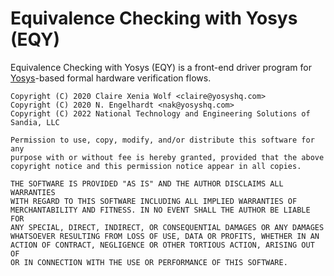 # Equivalence Checking with Yosys (EQY)

Equivalence Checking with Yosys (EQY) is a front-end driver program for
[Yosys](https://yosyshq.net/yosys/)-based formal hardware verification flows.

```
Copyright (C) 2020 Claire Xenia Wolf <claire@yosyshq.com>
Copyright (C) 2020 N. Engelhardt <nak@yosyshq.com>
Copyright (C) 2022 National Technology and Engineering Solutions of Sandia, LLC

Permission to use, copy, modify, and/or distribute this software for any
purpose with or without fee is hereby granted, provided that the above
copyright notice and this permission notice appear in all copies.

THE SOFTWARE IS PROVIDED "AS IS" AND THE AUTHOR DISCLAIMS ALL WARRANTIES
WITH REGARD TO THIS SOFTWARE INCLUDING ALL IMPLIED WARRANTIES OF
MERCHANTABILITY AND FITNESS. IN NO EVENT SHALL THE AUTHOR BE LIABLE FOR
ANY SPECIAL, DIRECT, INDIRECT, OR CONSEQUENTIAL DAMAGES OR ANY DAMAGES
WHATSOEVER RESULTING FROM LOSS OF USE, DATA OR PROFITS, WHETHER IN AN
ACTION OF CONTRACT, NEGLIGENCE OR OTHER TORTIOUS ACTION, ARISING OUT OF
OR IN CONNECTION WITH THE USE OR PERFORMANCE OF THIS SOFTWARE.
```
